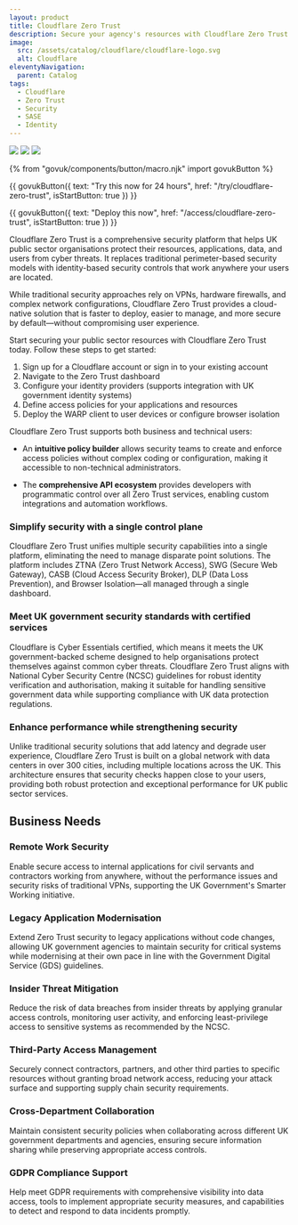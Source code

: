 ```yaml
---
layout: product
title: Cloudflare Zero Trust
description: Secure your agency's resources with Cloudflare Zero Trust - a comprehensive security platform that protects applications, data, and users wherever they are
image:
  src: /assets/catalog/cloudflare/cloudflare-logo.svg
  alt: Cloudflare
eleventyNavigation:
  parent: Catalog
tags:
  - Cloudflare
  - Zero Trust
  - Security
  - SASE
  - Identity
---
```


![](https://img.shields.io/badge/provider-cloudflare-orange)
![](https://img.shields.io/badge/owner-private_sector-orange)
![](https://img.shields.io/badge/access-NDX_OIDC-green)

{% from "govuk/components/button/macro.njk" import govukButton %}

{{ govukButton({
  text: "Try this now for 24 hours",
  href: "/try/cloudflare-zero-trust",
  isStartButton: true
}) }}
</br>

{{ govukButton({
  text: "Deploy this now",
  href: "/access/cloudflare-zero-trust",
  isStartButton: true
}) }}

Cloudflare Zero Trust is a comprehensive security platform that helps UK public sector organisations protect their resources, applications, data, and users from cyber threats. It replaces traditional perimeter-based security models with identity-based security controls that work anywhere your users are located.

While traditional security approaches rely on VPNs, hardware firewalls, and complex network configurations, Cloudflare Zero Trust provides a cloud-native solution that is faster to deploy, easier to manage, and more secure by default—without compromising user experience.

Start securing your public sector resources with Cloudflare Zero Trust today. Follow these steps to get started:

1. Sign up for a Cloudflare account or sign in to your existing account
2. Navigate to the Zero Trust dashboard
3. Configure your identity providers (supports integration with UK government identity systems)
4. Define access policies for your applications and resources
5. Deploy the WARP client to user devices or configure browser isolation

Cloudflare Zero Trust supports both business and technical users:

- An **intuitive policy builder** allows security teams to create and enforce access policies without complex coding or configuration, making it accessible to non-technical administrators.

- The **comprehensive API ecosystem** provides developers with programmatic control over all Zero Trust services, enabling custom integrations and automation workflows.

### Simplify security with a single control plane

Cloudflare Zero Trust unifies multiple security capabilities into a single platform, eliminating the need to manage disparate point solutions. The platform includes ZTNA (Zero Trust Network Access), SWG (Secure Web Gateway), CASB (Cloud Access Security Broker), DLP (Data Loss Prevention), and Browser Isolation—all managed through a single dashboard.

### Meet UK government security standards with certified services

Cloudflare is Cyber Essentials certified, which means it meets the UK government-backed scheme designed to help organisations protect themselves against common cyber threats. Cloudflare Zero Trust aligns with National Cyber Security Centre (NCSC) guidelines for robust identity verification and authorisation, making it suitable for handling sensitive government data while supporting compliance with UK data protection regulations.

### Enhance performance while strengthening security

Unlike traditional security solutions that add latency and degrade user experience, Cloudflare Zero Trust is built on a global network with data centers in over 300 cities, including multiple locations across the UK. This architecture ensures that security checks happen close to your users, providing both robust protection and exceptional performance for UK public sector services.

## Business Needs

### Remote Work Security

Enable secure access to internal applications for civil servants and contractors working from anywhere, without the performance issues and security risks of traditional VPNs, supporting the UK Government's Smarter Working initiative.

### Legacy Application Modernisation

Extend Zero Trust security to legacy applications without code changes, allowing UK government agencies to maintain security for critical systems while modernising at their own pace in line with the Government Digital Service (GDS) guidelines.

### Insider Threat Mitigation

Reduce the risk of data breaches from insider threats by applying granular access controls, monitoring user activity, and enforcing least-privilege access to sensitive systems as recommended by the NCSC.

### Third-Party Access Management

Securely connect contractors, partners, and other third parties to specific resources without granting broad network access, reducing your attack surface and supporting supply chain security requirements.

### Cross-Department Collaboration

Maintain consistent security policies when collaborating across different UK government departments and agencies, ensuring secure information sharing while preserving appropriate access controls.

### GDPR Compliance Support

Help meet GDPR requirements with comprehensive visibility into data access, tools to implement appropriate security measures, and capabilities to detect and respond to data incidents promptly.
